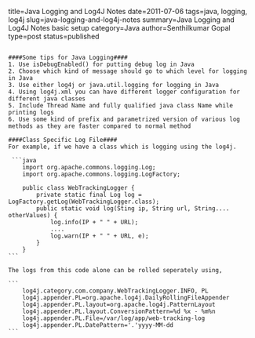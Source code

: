title=Java Logging and Log4J Notes
date=2011-07-06
tags=java, logging, log4j
slug=java-logging-and-log4j-notes
summary=Java Logging and Log4J Notes basic setup
category=Java
author=Senthilkumar Gopal
type=post
status=published
~~~~~~

####Some tips for Java Logging####
1. Use isDebugEnabled() for putting debug log in Java
2. Choose which kind of message should go to which level for logging in Java
3. Use either log4j or java.util.logging for logging in Java
4. Using log4j.xml you can have different logger configuration for different java classes
5. Include Thread Name and fully qualified java class Name while printing logs
6. Use some kind of prefix and parametrized version of various log methods as they are faster compared to normal method

####Class Specific Log File####
For example, if we have a class which is logging using the log4j.

 ```java
    import org.apache.commons.logging.Log;
    import org.apache.commons.logging.LogFactory;

    public class WebTrackingLogger {
        private static final Log log = LogFactory.getLog(WebTrackingLogger.class);
        public static void log(Sting ip, String url, String.... otherValues) {
            log.info(IP + " " + URL);
            ....
            log.warn(IP + " " + URL, e);
        }
    }
```

The logs from this code alone can be rolled seperately using,

```
    log4j.category.com.company.WebTrackingLogger.INFO, PL
    log4j.appender.PL=org.apache.log4j.DailyRollingFileAppender
    log4j.appender.PL.layout=org.apache.log4j.PatternLayout
    log4j.appender.PL.layout.ConversionPattern=%d %x - %m%n
    log4j.appender.PL.File=/var/log/app/web-tracking-log
    log4j.appender.PL.DatePattern='.'yyyy-MM-dd
```